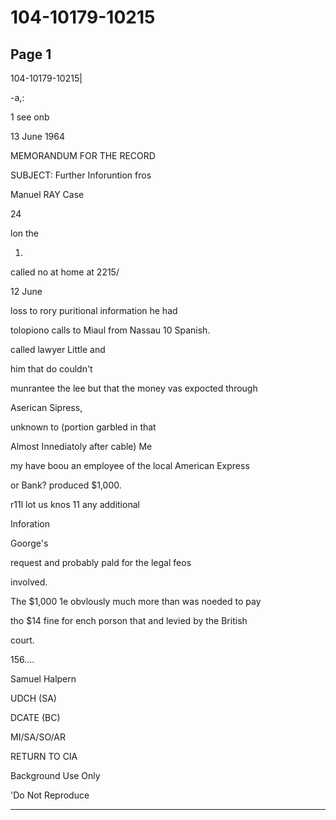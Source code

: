 # 104-10179-10215

## Page 1

104-10179-10215|

-a,:

1 see onb

13 June 1964

MEMORANDUM FOR THE RECORD

SUBJECT: Further Inforuntion fros

Manuel RAY Case

24

lon the

1.

called no at home at 2215/

12 June

loss to rory puritional information he had

tolopiono calls to Miaul from Nassau 10 Spanish.

called lawyer Little and

him that do couldn't

munrantee the lee but that the money vas expocted through

Aserican Sipress,

unknown to (portion garbled in that

Almost Innediatoly after cable) Me

my have boou an employee of the local American Express

or Bank? produced $1,000.

r11l lot us knos 11 any additional

Inforation

Goorge's

request and probably pald for the legal feos

involved.

The $1,000 1e obvlously much more than was noeded to pay

tho $14 fine for ench porson that and levied by the British

court.

156....

Samuel Halpern

UDCH (SA)

DCATE (BC)

MI/SA/SO/AR

RETURN TO CIA

Background Use Only

'Do Not Reproduce

---

